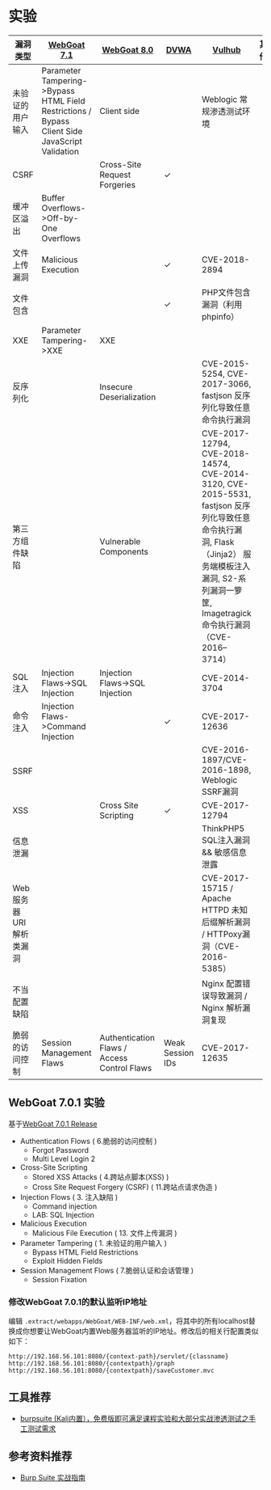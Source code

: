 # 实验

| 漏洞类型  | [WebGoat 7.1](https://hub.docker.com/r/webgoat/webgoat-7.1/)  | [WebGoat 8.0](https://hub.docker.com/r/webgoat/webgoat-8.0/)  | [DVWA](https://hub.docker.com/r/vulnerables/web-dvwa/)  | [Vulhub](https://vulhub.org/#/environments/)  |  其他 |
|---|---|---|---|---|---|
| 未验证的用户输入  | Parameter Tampering->Bypass HTML Field Restrictions / Bypass Client Side JavaScript Validation | Client side  |   | Weblogic 常规渗透测试环境  |   |
| CSRF  |   | Cross-Site Request Forgeries  | ✓  |   |   |
| 缓冲区溢出  | Buffer Overflows->Off-by-One Overflows  |   |   |   |   |
| 文件上传漏洞  | Malicious Execution  |   | ✓  | CVE-2018-2894  |   |
| 文件包含  |   |   |  ✓ | PHP文件包含漏洞（利用phpinfo）  |   |
| XXE  |  Parameter Tampering->XXE | XXE  |   |   |   |
| 反序列化  |   | Insecure Deserialization  |   | CVE-2015-5254, CVE-2017-3066, fastjson 反序列化导致任意命令执行漏洞  |   |
| 第三方组件缺陷  |   | Vulnerable Components  |   | CVE-2017-12794, CVE-2018-14574, CVE-2014-3120, CVE-2015-5531, fastjson 反序列化导致任意命令执行漏洞, Flask（Jinja2） 服务端模板注入漏洞, S2-系列漏洞一箩筐, Imagetragick 命令执行漏洞（CVE-2016–3714）  |   |
| SQL 注入 | Injection Flaws->SQL Injection  | Injection Flaws->SQL Injection  |   | CVE-2014-3704 |   |
| 命令注入 | Injection Flaws->Command Injection   |   | ✓  | CVE-2017-12636  |   |
| SSRF |   |   |   | CVE-2016-1897/CVE-2016-1898, Weblogic SSRF漏洞  |   |
| XSS |   | Cross Site Scripting | ✓  | CVE-2017-12794  |   |
| 信息泄漏 |   |   |   | ThinkPHP5 SQL注入漏洞 && 敏感信息泄露  |   |
| Web 服务器 URI 解析类漏洞 |   |   |   | CVE-2017-15715 / Apache HTTPD 未知后缀解析漏洞 / HTTPoxy漏洞（CVE-2016-5385） |   |
| 不当配置缺陷 |   |   |   | Nginx 配置错误导致漏洞 / Nginx 解析漏洞复现  |   |
| 脆弱的访问控制 | Session Management Flaws | Authentication Flaws / Access Control Flaws  | Weak Session IDs  | CVE-2017-12635  |   |


## WebGoat 7.0.1 实验

基于[WebGoat 7.0.1 Release](https://github.com/WebGoat/WebGoat/tree/7.0.1)

* Authentication Flows ( 6.脆弱的访问控制 )
    * Forgot Password
    * Multi Level Login 2
* Cross-Site Scripting 
    * Stored XSS Attacks ( 4.跨站点脚本(XSS) )
    * Cross Site Request Forgery (CSRF) ( 11.跨站点请求伪造 )
* Injection Flows ( 3. 注⼊缺陷 )
    * Command injection
    * LAB: SQL Injection
* Malicious Execution
    * Malicious File Execution ( 13. ⽂件上传漏洞 )
* Parameter Tampering ( 1. 未验证的用户输⼊ )
    * Bypass HTML Field Restrictions
    * Exploit Hidden Fields
* Session Management Flows ( 7.脆弱认证和会话管理 )
    * Session Fixation

### 修改WebGoat 7.0.1的默认监听IP地址

编辑 ``.extract/webapps/WebGoat/WEB-INF/web.xml``，将其中的所有localhost替换成你想要让WebGoat内置Web服务器监听的IP地址。修改后的相关行配置类似如下：

```
http://192.168.56.101:8080/{context-path}/servlet/{classname}
http://192.168.56.101:8080/{contextpath}/graph
http://192.168.56.101:8080/{contextpath}/saveCustomer.mvc
```

## 工具推荐

* [burpsuite (Kali内置），免费版即可满足课程实验和大部分实战渗透测试之手工测试需求](https://portswigger.net/burp/)

## 参考资料推荐

* [Burp Suite 实战指南](https://www.gitbook.com/book/t0data/burpsuite/details)


